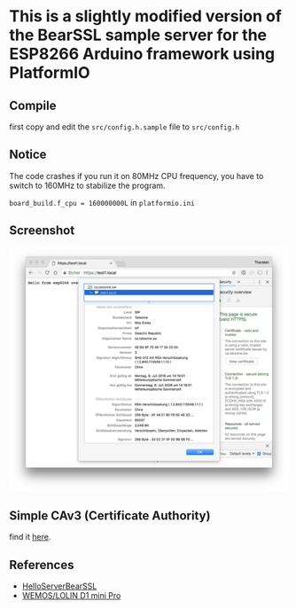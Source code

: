 # This is a slightly modified version of the BearSSL sample server for the ESP8266 Arduino framework using PlatformIO

## Compile
first copy and edit the `src/config.h.sample` file to `src/config.h`

## Notice
The code crashes if you run it on 80MHz CPU frequency, you have to switch to 160MHz to stabilize the program.

`board_build.f_cpu = 160000000L` in `platformio.ini`

## Screenshot
![](./img/screenshot.png)

## Simple CAv3 (Certificate Authority)
find it [here](https://github.com/thorsten-l/Simple-CAv3).

## References
- [HelloServerBearSSL](https://github.com/esp8266/Arduino/blob/master/libraries/ESP8266WebServer/examples/HelloServerBearSSL/HelloServerBearSSL.ino)
- [WEMOS/LOLIN D1 mini Pro](https://wiki.wemos.cc/products:d1:d1_mini_pro)

